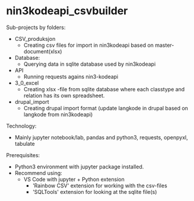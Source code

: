 # nin3kodeapi_csvbuilder
Sub-projects by folders:
* CSV_produksjon
    * Creating csv files for import in nin3kodeapi based on master-document(xlsx)
* Database:
    * Querying data in sqlite database used by nin3kodeapi
* API
    * Running requests agains nin3-kodeapi
* 3_0_excel
    * Creating xlsx -file from sqlite database where each classtype and relation has its own spreadsheet.
* drupal_import
    * Creating drupal import format (update langkode in drupal based on langkode from nin3kodeapi)

Technology:
- Mainly jupyter notebook/lab, pandas and python3, requests, openpyxl, tabulate

Prerequisites:
- Python3 environment with jupyter package installed.
- Recommend using:
    - VS Code with jupyter + Python extension
        - 'Rainbow CSV' extension for working with the csv-files
        - 'SQLTools' extension for looking at the sqlite file(s)
        